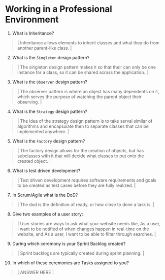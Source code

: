 # Working in a Professional Environment
01. What is Inheritance?

> | Inheritance allows elements to inherit classes and what they do from another parent-like class. |

02. What is the `Singleton` design pattern?

> | The singleton design pattern makes it so that their can only be one instance for a class, so it can be shared across the application. |

03. What is the `Observer` design pattern?

> | The observer pattern is where an object has many dependents on it, which serves the purpose of watching the parent object their observing. |

04. What is the `Strategy` design pattern?

> | The idea of the strategy design pattern is to take serval similar of algorithms and encapsulate then to separate classes that can be implemented anywhere. |

05. What is the `Factory` design pattern?

> | The factory design allows for the creation of objects, but has subclasses with it that will decide what classes to put onto the created object. |

06. What is test driven development?

> | Test driven development requires software requirements and goals to be  created as test cases before they are fully realized. |

07. In Scrum/Agile what is the DoD?

> | The dod is the definition of ready, or how close to done a task is. |

08. Give two examples of a user story:

> | User stories are ways to ask what your website needs like, As a user, I want to be notified of when changes happen in real-time on the website, and As a user, I want to be able to filter through searches. |

09. During which ceremony is your Sprint Backlog created?

> | Sprint backlogs are typically created during sprint planning. |

10. In which of these ceremonies are Tasks assigned to you?

> | ANSWER HERE |
